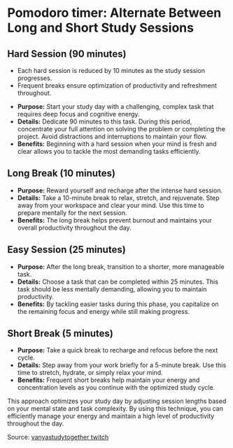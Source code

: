 # Pomodoro timer: Alternate Between Long and Short Study Sessions

## Hard Session (90 minutes)

* Each hard session is reduced by 10 minutes as the study session progresses.
* Frequent breaks ensure optimization of productivity and refreshment throughout.

- **Purpose:** Start your study day with a challenging, complex task that requires deep focus and cognitive energy.
- **Details:** Dedicate 90 minutes to this task. During this period, concentrate your full attention on solving the problem or completing the project. Avoid distractions and interruptions to maintain your flow.
- **Benefits:** Beginning with a hard session when your mind is fresh and clear allows you to tackle the most demanding tasks efficiently.

## Long Break (10 minutes)

- **Purpose:** Reward yourself and recharge after the intense hard session.
- **Details:** Take a 10-minute break to relax, stretch, and rejuvenate. Step away from your workspace and clear your mind. Use this time to prepare mentally for the next session.
- **Benefits:** The long break helps prevent burnout and maintains your overall productivity throughout the day.

## Easy Session (25 minutes)

- **Purpose:** After the long break, transition to a shorter, more manageable task.
- **Details:** Choose a task that can be completed within 25 minutes. This task should be less mentally demanding, allowing you to maintain productivity.
- **Benefits:** By tackling easier tasks during this phase, you capitalize on the remaining focus and energy while still making progress.

## Short Break (5 minutes)

- **Purpose:** Take a quick break to recharge and refocus before the next cycle.
- **Details:** Step away from your work briefly for a 5-minute break. Use this time to stretch, hydrate, or simply relax your mind.
- **Benefits:** Frequent short breaks help maintain your energy and concentration levels as you continue with the optimized study cycle.

This approach optimizes your study day by adjusting session lengths based on your mental state and task complexity. By using this technique, you can efficiently manage your energy and maintain a high level of productivity throughout the day.

Source: [vanyastudytogether twitch](https://www.twitch.tv/vanyastudytogether) 

